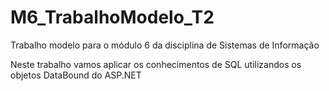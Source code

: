 # M6_TrabalhoModelo_T2
Trabalho modelo para o módulo 6 da disciplina de Sistemas de Informação

Neste trabalho vamos aplicar os conhecimentos de SQL utilizandos os objetos DataBound do ASP.NET
